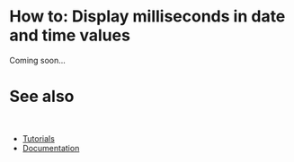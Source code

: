 # How to: Display milliseconds in date and time values

Coming soon...

# See also
​
* [Tutorials](/docs/documentation/guides/Overview/Tutorials)
* [Documentation](/docs/documentation)

[//]: # (https://learn.microsoft.com/en-us/dotnet/standard/base-types/how-to-display-milliseconds-in-date-and-time-values)
